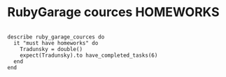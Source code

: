 RubyGarage cources HOMEWORKS
============================
<pre><code>
describe ruby_garage_cources do
  it "must have homeworks" do
    Tradunsky = double()
    expect(Tradunsky).to have_completed_tasks(6) 
  end
end
</code></pre>


